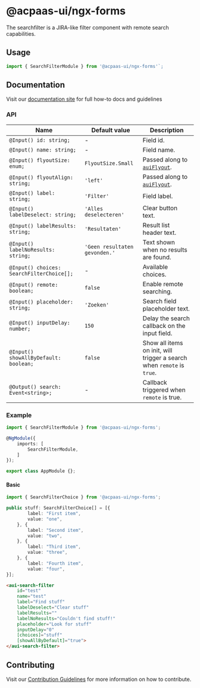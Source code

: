 # @acpaas-ui/ngx-forms

The searchfilter is a JIRA-like filter component with remote search capabilities.

## Usage

```typescript
import { SearchFilterModule } from '@acpaas-ui/ngx-forms'`;
```

## Documentation

Visit our [documentation site](https://acpaas-ui.digipolis.be/) for full how-to docs and guidelines

### API

| Name         | Default value | Description |
| -----------  | ------ | -------------------------- |
| `@Input() id: string;` | - | Field id. |
| `@Input() name: string;` | - | Field name. |
| `@Input() flyoutSize: enum;` | `FlyoutSize.Small` | Passed along to [`auiFlyout`](https://github.com/digipolisantwerp/acpaas-ui_angular/tree/master/packages/flyout/lib/src/flyout). |
| `@Input() flyoutAlign: string;` | `'left'` | Passed along to [`auiFlyout`](https://github.com/digipolisantwerp/acpaas-ui_angular/tree/master/packages/flyout/lib/src/flyout). |
| `@Input() label: string;` | `'Filter'` | Field label. |
| `@Input() labelDeselect: string;` | `'Alles deselecteren'` | Clear button text. |
| `@Input() labelResults: string;` | `'Resultaten'` | Result list header text. |
| `@Input() labelNoResults: string;` | `'Geen resultaten gevonden.'` | Text shown when no results are found. |
| `@Input() choices: SearchFilterChoice[];` | - | Available choices. |
| `@Input() remote: boolean;` | `false` | Enable remote searching. |
| `@Input() placeholder: string;` | `'Zoeken'` | Search field placeholder text. |
| `@Input() inputDelay: number;` | `150` | Delay the search callback on the input field. |
| `@Input() showAllByDefault: boolean;` | `false` | Show all items on init, will trigger a search when `remote` is `true`. |
| `@Output() search: Event<string>;` | - | Callback triggered when `remote` is true. |

### Example

```typescript
import { SearchFilterModule } from '@acpaas-ui/ngx-forms';

@NgModule({
    imports: [
        SearchFilterModule,
    ]
});

export class AppModule {};
```

#### Basic

```typescript
import { SearchFilterChoice } from '@acpaas-ui/ngx-forms';

public stuff: SearchFilterChoice[] = [{
        label: "First item",
        value: "one",
    }, {
        label: "Second item",
        value: "two",
    }, {
        label: "Third item",
        value: "three",
    }, {
        label: "Fourth item",
        value: "four",
}];
```

```html
<aui-search-filter
    id="test"
    name="test"
    label="Find stuff"
    labelDeselect="Clear stuff"
    labelResults=""
    labelNoResults="Couldn't find stuff!"
    placeholder="Look for stuff"
    inputDelay="0"
    [choices]="stuff"
    [showAllByDefault]="true">
</aui-search-filter>
```

## Contributing

Visit our [Contribution Guidelines](../../../../../CONTRIBUTING.md) for more information on how to contribute.
